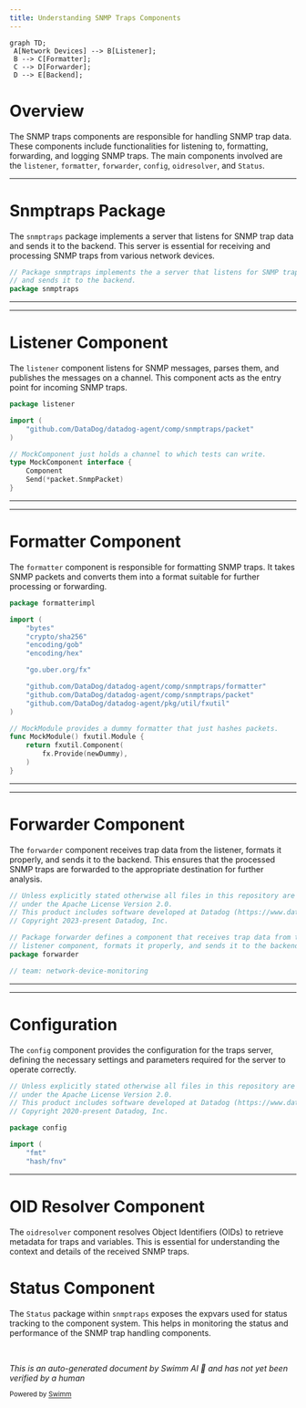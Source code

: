 ```yaml
---
title: Understanding SNMP Traps Components
---
```

```mermaid
graph TD;
 A[Network Devices] --> B[Listener];
 B --> C[Formatter];
 C --> D[Forwarder];
 D --> E[Backend];
```

# Overview

The SNMP traps components are responsible for handling SNMP trap data. These components include functionalities for listening to, formatting, forwarding, and logging SNMP traps. The main components involved are the <SwmToken path="comp/snmptraps/listener/mock.go" pos="6:2:2" line-data="package listener">`listener`</SwmToken>, <SwmToken path="comp/snmptraps/formatter/formatterimpl/mock.go" pos="16:16:16" line-data="	&quot;github.com/DataDog/datadog-agent/comp/snmptraps/formatter&quot;">`formatter`</SwmToken>, <SwmToken path="comp/snmptraps/forwarder/component.go" pos="6:4:4" line-data="// Package forwarder defines a component that receives trap data from the">`forwarder`</SwmToken>, <SwmToken path="comp/snmptraps/config/config.go" pos="6:2:2" line-data="package config">`config`</SwmToken>, `oidresolver`, and <SwmToken path="tasks/libs/common/status.py" pos="4:2:2" line-data="class Status:">`Status`</SwmToken>.

<SwmSnippet path="/comp/snmptraps/bundle.go" line="6">

---

# Snmptraps Package

The <SwmToken path="comp/snmptraps/bundle.go" pos="6:4:4" line-data="// Package snmptraps implements the a server that listens for SNMP trap data">`snmptraps`</SwmToken> package implements a server that listens for SNMP trap data and sends it to the backend. This server is essential for receiving and processing SNMP traps from various network devices.

```go
// Package snmptraps implements the a server that listens for SNMP trap data
// and sends it to the backend.
package snmptraps
```

---

</SwmSnippet>

<SwmSnippet path="/comp/snmptraps/listener/mock.go" line="6">

---

# Listener Component

The <SwmToken path="comp/snmptraps/listener/mock.go" pos="6:2:2" line-data="package listener">`listener`</SwmToken> component listens for SNMP messages, parses them, and publishes the messages on a channel. This component acts as the entry point for incoming SNMP traps.

```go
package listener

import (
	"github.com/DataDog/datadog-agent/comp/snmptraps/packet"
)

// MockComponent just holds a channel to which tests can write.
type MockComponent interface {
	Component
	Send(*packet.SnmpPacket)
}
```

---

</SwmSnippet>

<SwmSnippet path="/comp/snmptraps/formatter/formatterimpl/mock.go" line="6">

---

# Formatter Component

The <SwmToken path="comp/snmptraps/formatter/formatterimpl/mock.go" pos="16:16:16" line-data="	&quot;github.com/DataDog/datadog-agent/comp/snmptraps/formatter&quot;">`formatter`</SwmToken> component is responsible for formatting SNMP traps. It takes SNMP packets and converts them into a format suitable for further processing or forwarding.

```go
package formatterimpl

import (
	"bytes"
	"crypto/sha256"
	"encoding/gob"
	"encoding/hex"

	"go.uber.org/fx"

	"github.com/DataDog/datadog-agent/comp/snmptraps/formatter"
	"github.com/DataDog/datadog-agent/comp/snmptraps/packet"
	"github.com/DataDog/datadog-agent/pkg/util/fxutil"
)

// MockModule provides a dummy formatter that just hashes packets.
func MockModule() fxutil.Module {
	return fxutil.Component(
		fx.Provide(newDummy),
	)
}
```

---

</SwmSnippet>

<SwmSnippet path="/comp/snmptraps/forwarder/component.go" line="1">

---

# Forwarder Component

The <SwmToken path="comp/snmptraps/forwarder/component.go" pos="6:4:4" line-data="// Package forwarder defines a component that receives trap data from the">`forwarder`</SwmToken> component receives trap data from the listener, formats it properly, and sends it to the backend. This ensures that the processed SNMP traps are forwarded to the appropriate destination for further analysis.

```go
// Unless explicitly stated otherwise all files in this repository are licensed
// under the Apache License Version 2.0.
// This product includes software developed at Datadog (https://www.datadoghq.com/).
// Copyright 2023-present Datadog, Inc.

// Package forwarder defines a component that receives trap data from the
// listener component, formats it properly, and sends it to the backend.
package forwarder

// team: network-device-monitoring
```

---

</SwmSnippet>

<SwmSnippet path="/comp/snmptraps/config/config.go" line="1">

---

# Configuration

The <SwmToken path="comp/snmptraps/config/config.go" pos="6:2:2" line-data="package config">`config`</SwmToken> component provides the configuration for the traps server, defining the necessary settings and parameters required for the server to operate correctly.

```go
// Unless explicitly stated otherwise all files in this repository are licensed
// under the Apache License Version 2.0.
// This product includes software developed at Datadog (https://www.datadoghq.com/).
// Copyright 2020-present Datadog, Inc.

package config

import (
	"fmt"
	"hash/fnv"
```

---

</SwmSnippet>

# OID Resolver Component

The `oidresolver` component resolves Object Identifiers (OIDs) to retrieve metadata for traps and variables. This is essential for understanding the context and details of the received SNMP traps.

# Status Component

The <SwmToken path="tasks/libs/common/status.py" pos="4:2:2" line-data="class Status:">`Status`</SwmToken> package within <SwmToken path="comp/snmptraps/bundle.go" pos="6:4:4" line-data="// Package snmptraps implements the a server that listens for SNMP trap data">`snmptraps`</SwmToken> exposes the expvars used for status tracking to the component system. This helps in monitoring the status and performance of the SNMP trap handling components.

&nbsp;

*This is an auto-generated document by Swimm AI 🌊 and has not yet been verified by a human*

<SwmMeta version="3.0.0" repo-id="Z2l0aHViJTNBJTNBZGF0YWRvZy1hZ2VudCUzQSUzQVN3aW1tLURlbW8=" repo-name="datadog-agent"><sup>Powered by [Swimm](/)</sup></SwmMeta>
